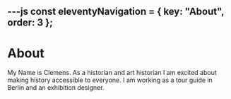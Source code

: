 ---js
const eleventyNavigation = {
	key: "About",
	order: 3
};
---
# About

My Name is Clemens. As a historian and art historian I am excited about making history accessible to everyone. I am working as a tour guide in Berlin and an exhibition designer.
